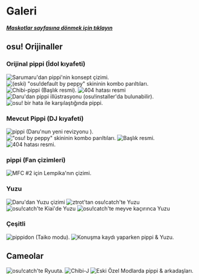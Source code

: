 Galeri
=========

***[Maskotlar sayfasına dönmek için tıklayın](/wiki/Mascots)***

osu! Orijinaller
----------------

### Orijinal pippi (İdol kıyafeti)

![Sarumaru'dan pippi'nin konsept çizimi.](img/OSUconceptWIP-3.jpg "pippi's concept art by Sarumaru.")
![(eski) "osu!default by peppy" skininin kombo parıltıları.](img/Pippi_Sarumaru_CB.png "Combo Burst of (old) \"osu!default by peppy\" skin.")
![Chibi-pippi (Başlık resmi).](img/Pippi_Sarumaru_Chibi.png "Chibi-pippi (Header image).")
![404 hatası resmi](img/Pippi_404_old.jpg "404 error image")
![Daru'dan pippi illüstrasyonu (osu!installer'da bulunabilir).](img/Pippi_old_Daru_CG1.png "pippi illustrated by Daru (Can be found on osu!installer).")
![osu! bir hata ile karşılaştığında pippi.](img/Pippi_corruption.jpg "pippi when osu! received an error.")

### Mevcut Pippi (DJ kıyafeti)

![pippi (Daru'nun yeni revizyonu ).](img/Pippi_welcome.png "pippi (New revision by Daru).")
!["osu! by peppy" skininin kombo parıltıları.](img/Pippi_Daru_CB.png "Combo Burst of \"osu! by peppy\" skin.")
![Başlık resmi.](../Pippi_Daru_Header.png "Header image.")
![404 hatası resmi.](img/Pippi_Daru_404.png "404 error image.")

### pippi (Fan çizimleri)

![MFC #2 için Lempika'nın çizimi.](img/Pippi_Lempika_oAtW.jpg "Art by Lempika for MFC #2.")

### Yuzu

![Daru'dan Yuzu çizimi](img/Yuzu_Artwork.png "Yuzu by Daru")
![ztrot'tan osu!catch'te Yuzu](img/Yuzu_Idle.png "Yuzu in osu!catch by ztrot")
![osu!catch'te Kiai'de Yuzu](img/Yuzu_Kiai.png "Yuzu during a Kiai Time in osu!catch")
![osu!catch'te meyve kaçırınca Yuzu](img/Yuzu_Fail.png "Yuzu while missing fruits in osu!catch")

### Çeşitli

![pippidon (Taiko modu).](img/Pippidon.png "pippidon (Taiko mode).")
![Konuşma kaydı yaparken pippi & Yuzu.](img/Osu!Talk.png "pippi & Yuzu recording a talk.")

Cameolar
--------

![osu!catch'te Ryuuta.](../Fruit_ryuuta.png "Ryuuta in osu!catch.")
![Chibi-J](../J_chibi_Header.png "Chibi-J")
![Eski Özel Modlarda pippi & arkadaşları.](/wiki/shared/Ctb_logo.jpg "Old pippi & friends in depreciated Special Modes.")
